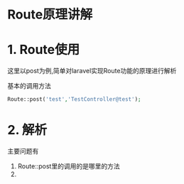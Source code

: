# Route原理讲解

# 1. Route使用

这里以post为例,简单对laravel实现Route功能的原理进行解析

基本的调用方法

```php
Route::post('test','TestController@test');
```

# 2. 解析

主要问题有

1. Route::post里的调用的是哪里的方法
2. 